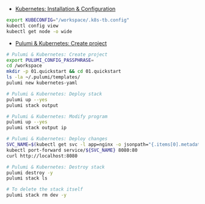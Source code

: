 - [Kubernetes: Installation & Configuration](https://www.pulumi.com/registry/packages/kubernetes/installation-configuration/)

```sh
export KUBECONFIG="/workspace/.k8s-tb.config"
kubectl config view
kubectl get node -o wide
```

- [Pulumi & Kubernetes: Create project](https://www.pulumi.com/docs/clouds/kubernetes/get-started/create-project/)

```sh
# Pulumi & Kubernetes: Create project
export PULUMI_CONFIG_PASSPHRASE=
cd /workspace
mkdir -p 01.quickstart && cd 01.quickstart
ls -la ~/.pulumi/templates/
pulumi new kubernetes-yaml

# Pulumi & Kubernetes: Deploy stack
pulumi up --yes
pulumi stack output

# Pulumi & Kubernetes: Modify program
pulumi up --yes
pulumi stack output ip

# Pulumi & Kubernetes: Deploy changes
SVC_NAME=$(kubectl get svc -l app=nginx -o jsonpath="{.items[0].metadata.name}")
kubectl port-forward service/${SVC_NAME} 8080:80
curl http://localhost:8080

# Pulumi & Kubernetes: Destroy stack
pulumi destroy -y
pulumi stack ls

# To delete the stack itself
pulumi stack rm dev -y
```
